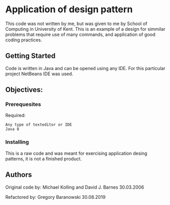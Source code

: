 # Application of design pattern

This code was not written by me, but was given to me by School of Computing in University of Kent.
This is an example of a design for simmilar problems that require use of many commands, and application of good coding practices.

## Getting Started
Code is written in Java and can be opened using any IDE.
For this particular project NetBeans IDE was used.

## Objectives:


### Prerequesites
Required:
```
Any type of texteditor or IDE
Java 8
```

### Installing
This is a raw code and was meant for exercising application desing patterns, it is not a finished product.

## Authors
Original code by: Michael Kolling and David J. Barnes 30.03.2006

Refactored by: Gregory Baranowski 30.08.2019